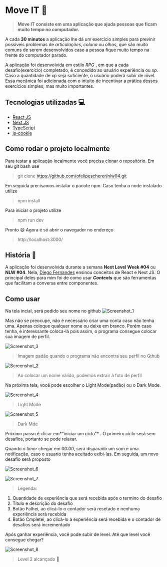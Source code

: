 # Move IT 🧘
> **Move IT consiste em uma aplicação que ajuda pessoas que ficam muito tempo no computador.**

A cada **30 minutos** a aplicação lhe dá um exercício simples para previnir possiveis problemas de *articulações*, *coluna* ou *olhos*, que são muito comuns de serem desenvolvidos caso a pessoa fique muito tempo na frente do computador parado. 

A aplicação foi desenvolvida em estilo *RPG*  , em que a cada desafio(exercício) completado, é concedido ao usuário experiência ou *xp*. Caso a quantidade de xp seja suficiente, o usuário poderá subir de nível. Essa mecânica foi adicionada com o intuito de incentivar a prática desses exercícios simples, mas muito importantes.

## Tecnologias utilizadas :computer:
- [React JS](https://reactjs.org) 
- [Next JS](https://nextjs.org)
- [TypeScript](https://www.typescriptlang.org)
- [js-cookie](https://www.npmjs.com/package/js-cookie)

## Como rodar o projeto localmente
Para testar a aplicação localmente você precisa clonar o repositório. Em seu git bash use
>git clone https://github.com/ofelipescherer/nlw04.git  

Em seguida precisamos instalar o pacote npm. Caso tenha o node instalado utilize
>npm install

Para iniciar o projeto utilize
>npm run dev

Pronto :smile: Agora é só abrir o navegador no endereço
>http://localhost:3000/

## História :blue_book:
A aplicação foi desenvolvida durante a semana **Next Level Week #04** ou **NLW #04**. Nela, [Diego Fernandes](https://twitter.com/dieegosf) ensinou conceitos de React e  Next JS. O principal deles para mim foi de como usar ***Contexts*** que são ferramentas que facilitam a conversa entre componentes.

## Como usar
Na tela incial, será pedido seu nome no github
![Screenshot_1](https://user-images.githubusercontent.com/62115215/109425876-481a4280-79c9-11eb-96d0-c76415e3e69a.png)

Mas não se preocupe, não é necessário criar uma conta caso não tenha uma. Apenas coloque qualquer nome ou deixe em branco. Porém caso tenha, é interessante coloca-lá pois assim, o programa consegue colocar sua imagem de perfil.

![Screenshot_3](https://user-images.githubusercontent.com/62115215/109426075-5321a280-79ca-11eb-8381-17fe74998252.png)
>Imagem padão quando o programa não encontra seu perfil no Gthub 

![Screenshot_2](https://user-images.githubusercontent.com/62115215/109426077-53ba3900-79ca-11eb-90c2-6a4435301556.png)
>Ao colocar um nome válido, podemos extrair a foto de perfil

Na próxima tela, você pode escolher o  Light Mode(padão) ou o Dark Mode.

![Screenshot_4](https://user-images.githubusercontent.com/62115215/109426214-3043be00-79cb-11eb-8e37-2229f25c312f.png)
> Light Mode

![Screenshot_5](https://user-images.githubusercontent.com/62115215/109426236-4e112300-79cb-11eb-9dac-4426f0a2e37f.png)
> Dark Mde

Próximo passo é clicar em*"iniciar um ciclo"* . O primeiro ciclo será sem desafios, portanto se pode relaxar.

Quando o *timer* chegar em 00:00, será disparado um som e uma notificação, caso o usuario tenha aceitado exibi-las. Em seguida, um novo desafio será proposto

![Screenshot_6](https://user-images.githubusercontent.com/62115215/109426369-31291f80-79cc-11eb-813a-628db1c114c5.png)

![Screenshot_7](https://user-images.githubusercontent.com/62115215/109426500-ba405680-79cc-11eb-9b3f-11cc02d3b005.png)
>Legenda: 
1. Quantidade de experiência que será recebida após o termino do desafio
2. Título e descrição do desafio
3. Botão Falhei, ao clicá-lo o contador será resetado e nenhuma experiência será recebida
4. Botão Cmpletei, ao clicá-lo a experiência será recebida e o contador de desafios será incrementado

Após ganhar experiência, você pode subir de level. Até que level você consegue chegar?

![Screenshot_8](https://user-images.githubusercontent.com/62115215/109426572-2327ce80-79cd-11eb-9a0f-702970d511ce.png)
> Level 2 alcançado 👏
